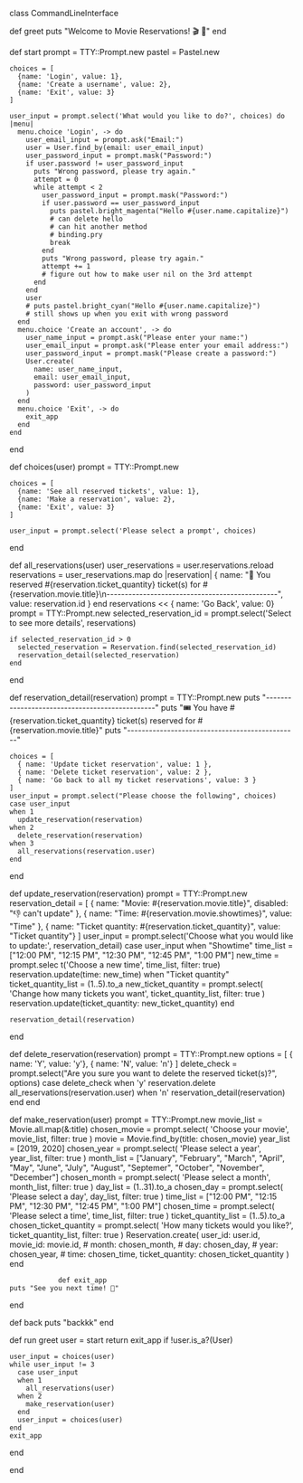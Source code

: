 class CommandLineInterface

  def greet
    puts "Welcome to Movie Reservations! 🎬  🍿"
  end

  def start
    prompt =  TTY::Prompt.new
    pastel = Pastel.new
    
    choices = [
      {name: 'Login', value: 1},
      {name: 'Create a username', value: 2},
      {name: 'Exit', value: 3}
    ]
  
    user_input = prompt.select('What would you like to do?', choices) do |menu|
      menu.choice 'Login', -> do
        user_email_input = prompt.ask("Email:")
        user = User.find_by(email: user_email_input)
        user_password_input = prompt.mask("Password:")
        if user.password != user_password_input
          puts "Wrong password, please try again."
          attempt = 0
          while attempt < 2
            user_password_input = prompt.mask("Password:")
            if user.password == user_password_input
              puts pastel.bright_magenta("Hello #{user.name.capitalize}")
              # can delete hello
              # can hit another method
              # binding.pry
              break
            end
            puts "Wrong password, please try again."
            attempt += 1
            # figure out how to make user nil on the 3rd attempt
          end
        end
        user
        # puts pastel.bright_cyan("Hello #{user.name.capitalize}")
        # still shows up when you exit with wrong password
      end
      menu.choice 'Create an account', -> do
        user_name_input = prompt.ask("Please enter your name:")
        user_email_input = prompt.ask("Please enter your email address:")
        user_password_input = prompt.mask("Please create a password:")
        User.create(
          name: user_name_input,
          email: user_email_input,
          password: user_password_input
        )
      end
      menu.choice 'Exit', -> do
        exit_app
      end
    end
  end


  def choices(user)
    prompt = TTY::Prompt.new
    
    choices = [
      {name: 'See all reserved tickets', value: 1},
      {name: 'Make a reservation', value: 2},
      {name: 'Exit', value: 3}
    ]

    user_input = prompt.select('Please select a prompt', choices)
  end

  def all_reservations(user)
    user_reservations = user.reservations.reload
    reservations = user_reservations.map do |reservation|
      {
        name: "🙌  You reserved #{reservation.ticket_quantity} ticket(s) for #{reservation.movie.title}\n-----------------------------------------------",
        value: reservation.id
      }
    end
    reservations << { name: 'Go Back', value: 0}
    prompt = TTY::Prompt.new
    selected_reservation_id = prompt.select('Select to see more details', reservations)

    if selected_reservation_id > 0
      selected_reservation = Reservation.find(selected_reservation_id)
      reservation_detail(selected_reservation)
    end
  end

  def reservation_detail(reservation)
    prompt = TTY::Prompt.new
    puts "-----------------------------------------------"
    puts "🎟  You have #{reservation.ticket_quantity} ticket(s) reserved for #{reservation.movie.title}"
    puts "-----------------------------------------------"
    
    choices = [
      { name: 'Update ticket reservation', value: 1 },
      { name: 'Delete ticket reservation', value: 2 },
      { name: 'Go back to all my ticket reservations', value: 3 }
    ]
    user_input = prompt.select("Please choose the following", choices)
    case user_input
    when 1
      update_reservation(reservation)
    when 2
      delete_reservation(reservation)
    when 3
      all_reservations(reservation.user)
    end
  end

  def update_reservation(reservation)
    prompt = TTY::Prompt.new
    reservation_detail = [
      { name: "Movie: #{reservation.movie.title}", disabled: "👎  can't update" },
      { name: "Time: #{reservation.movie.showtimes}", value: "Time" },
      { name: "Ticket quantity: #{reservation.ticket_quantity}", value: "Ticket quantity"}
    ]
    user_input = prompt.select('Choose what you would like to update:', reservation_detail)
    case user_input
    when "Showtime"
      time_list = ["12:00 PM", "12:15 PM", "12:30 PM", "12:45 PM", "1:00 PM"]
      new_time = prompt.selec
      t('Choose a new time', time_list, filter: true)
      reservation.update(time: new_time)
    when "Ticket quantity"
      ticket_quantity_list = (1..5).to_a
      new_ticket_quantity = prompt.select(
        'Change how many tickets you want',
        ticket_quantity_list,
        filter: true
      )
      reservation.update(ticket_quantity: new_ticket_quantity)
    end

    reservation_detail(reservation)
  end

  def delete_reservation(reservation)
    prompt = TTY::Prompt.new
    options = [
      { name: 'Y', value: 'y'},
      { name: 'N', value: 'n'}
    ]
    delete_check = prompt.select("Are you sure you want to delete the reserved ticket(s)?", options)
    case delete_check
    when 'y'
      reservation.delete
      all_reservations(reservation.user)
    when 'n'
      reservation_detail(reservation)
    end
  end
  
  def make_reservation(user)
    prompt = TTY::Prompt.new
    movie_list = Movie.all.map(&:title)
    chosen_movie = prompt.select(
      'Choose your movie',
      movie_list,
      filter: true
      )
      movie = Movie.find_by(title: chosen_movie)
      year_list = [2019, 2020]
      chosen_year = prompt.select(
        'Please select a year',
        year_list,
        filter: true
        )
        month_list = ["January", "February", "March", "April", "May", "June", "July", "August", "Septemer", "October", "November", "December"]
        chosen_month = prompt.select(
          'Please select a month',
          month_list,
          filter: true
          )
          day_list = (1..31).to_a
          chosen_day = prompt.select(
            'Please select a day',
            day_list,
            filter: true
            )
            time_list = ["12:00 PM", "12:15 PM", "12:30 PM", "12:45 PM", "1:00 PM"]
            chosen_time = prompt.select(
              'Please select a time',
              time_list,
              filter: true
              )
              ticket_quantity_list = (1..5).to_a
              chosen_ticket_quantity = prompt.select(
                'How many tickets would you like?',
                ticket_quantity_list,
                filter: true
                )
                Reservation.create(
                  user_id: user.id,
                  movie_id: movie.id,
                  # month: chosen_month,
                  # day: chosen_day,
                  # year: chosen_year,
                  # time: chosen_time,
                  ticket_quantity: chosen_ticket_quantity
                  )
                end
                
                
                def exit_app
    puts "See you next time! 👋"
  end

  def back
    puts "backkk"
  end

  def run
    greet
    user = start
    return exit_app if !user.is_a?(User)

    user_input = choices(user)
    while user_input != 3
      case user_input
      when 1
        all_reservations(user)
      when 2
        make_reservation(user)
      end
      user_input = choices(user)
    end
    exit_app
  end

end